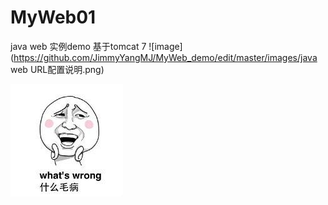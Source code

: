 # MyWeb01
java web 实例demo
  基于tomcat 7
  ![image](https://github.com/JimmyYangMJ/MyWeb_demo/edit/master/images/java web URL配置说明.png)
  
  ![image](https://github.com/AngelSXD/sxd_first_repository/blob/master/images/20160615165142.png)
